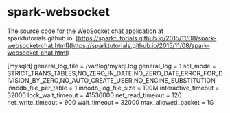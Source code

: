 # spark-websocket
The source code for the WebSocket chat application at sparktutorials.github.io: [https://sparktutorials.github.io/2015/11/08/spark-websocket-chat.html](https://sparktutorials.github.io/2015/11/08/spark-websocket-chat.html)




[mysqld]
general_log_file = /var/log/mysql.log
general_log = 1
sql_mode = STRICT_TRANS_TABLES,NO_ZERO_IN_DATE,NO_ZERO_DATE,ERROR_FOR_DIVISION_BY_ZERO,NO_AUTO_CREATE_USER,NO_ENGINE_SUBSTITUTION
innodb_file_per_table = 1
innodb_log_file_size = 100M
interactive_timeout = 32000
lock_wait_timeout = 41536000
net_read_timeout = 120
net_write_timeout = 900
wait_timeout = 32000
max_allowed_packet = 1G
